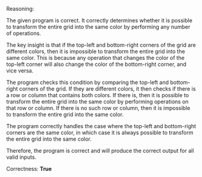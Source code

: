 Reasoning:

The given program is correct. It correctly determines whether it is possible to transform the entire grid into the same color by performing any number of operations.

The key insight is that if the top-left and bottom-right corners of the grid are different colors, then it is impossible to transform the entire grid into the same color. This is because any operation that changes the color of the top-left corner will also change the color of the bottom-right corner, and vice versa.

The program checks this condition by comparing the top-left and bottom-right corners of the grid. If they are different colors, it then checks if there is a row or column that contains both colors. If there is, then it is possible to transform the entire grid into the same color by performing operations on that row or column. If there is no such row or column, then it is impossible to transform the entire grid into the same color.

The program correctly handles the case where the top-left and bottom-right corners are the same color, in which case it is always possible to transform the entire grid into the same color.

Therefore, the program is correct and will produce the correct output for all valid inputs.

Correctness: **True**